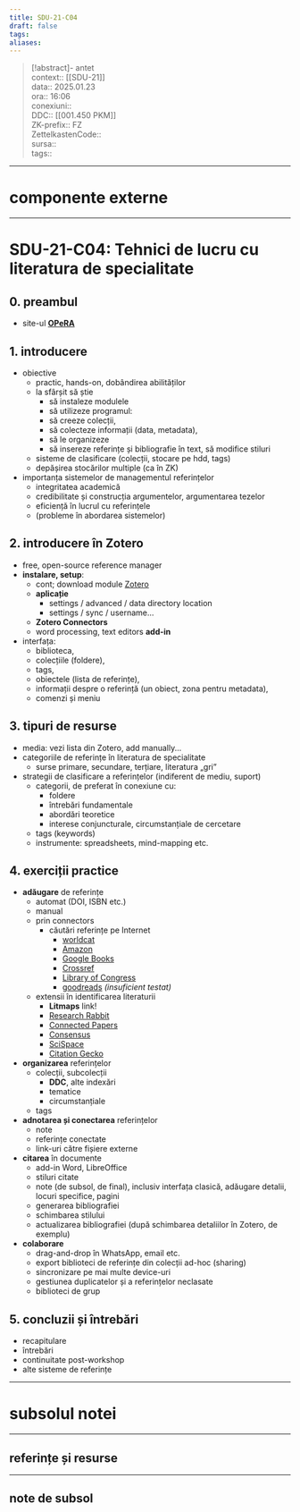 ```yaml
---
title: SDU-21-C04
draft: false
tags: 
aliases: 
---
```

> [!abstract]- antet  
> context::  [[SDU-21]]  
> data:: 2025.01.23  
> ora:: 16:06  
> conexiuni::  
> DDC::  [[001.450 PKM]]  
> ZK-prefix::  FZ  
> ZettelkastenCode::  
> sursa::  
> tags::  


---
# componente externe


---

# SDU-21-C04: Tehnici de lucru cu literatura de specialitate

## 0. preambul
- site-ul **[OPeRA](https://opera-phd.org/)**
## 1. introducere
- obiective
	- practic, hands-on, dobândirea abilităților
	- la sfârșit să știe
		- să instaleze modulele
		- să utilizeze programul:
		- să creeze colecții,
		- să colecteze informații (data, metadata),
		- să le organizeze
		- să insereze referințe și bibliografie în text, să modifice stiluri
	- sisteme de clasificare (colecții, stocare pe hdd, tags)
	- depășirea stocărilor multiple (ca în ZK)
- importanța sistemelor de managementul referințelor
	- integritatea academică
	- credibilitate și construcția argumentelor, argumentarea tezelor
	- eficiență în lucrul cu referințele
	- (probleme în abordarea sistemelor)
## 2. introducere în Zotero
- free, open-source reference manager
- **instalare, setup**:
	- cont; download module [Zotero](https://www.zotero.org/)
	- **aplicație**
		- settings / advanced / data directory location
		- settings / sync / username...
	- **Zotero Connectors**
	- word processing, text editors **add-in**
- interfața:
	- biblioteca,
	- colecțiile (foldere),
	- tags,
	- obiectele (lista de referințe),
	- informații despre o referință (un obiect, zona pentru metadata),
	- comenzi și meniu
## 3. tipuri de resurse
- media: vezi lista din Zotero, add manually...
- categoriile de referințe în literatura de specialitate
	- surse primare, secundare, terțiare, literatura „gri”
- strategii de clasificare a referințelor (indiferent de mediu, suport)
	- categorii, de preferat în conexiune cu:
		- foldere
		- întrebări fundamentale
		- abordări teoretice
		- interese conjuncturale, circumstanțiale de cercetare
	- tags (keywords)
	- instrumente: spreadsheets, mind-mapping etc.
## 4. exerciții practice
- **adăugare** de referințe
	- automat (DOI, ISBN etc.)
	- manual
	- prin connectors
		- căutări referințe pe Internet
			- [worldcat](https://search.worldcat.org/)
			- [Amazon](https://www.amazon.com/)
			- [Google Books](https://books.google.com/)
			- [Crossref](https://www.crossref.org/)
			- [Library of Congress](https://www.loc.gov/)
			- [goodreads](https://www.goodreads.com/) *(insuficient testat)*
	- extensii în identificarea literaturii
		- **Litmaps** link!
		- [Research Rabbit](https://www.researchrabbitapp.com)
		- [Connected Papers](https://www.connectedpapers.com/)
		- [Consensus](https://consensus.app/)
		- [SciSpace](https://typeset.io/)
		- [Citation Gecko](https://citationgecko.azurewebsites.net/)
- **organizarea** referințelor
	- colecții, subcolecții
		- **DDC**, alte indexări
		- tematice
		- circumstanțiale
	- tags
- **adnotarea și conectarea** referințelor
	- note
	- referințe conectate
	- link-uri către fișiere externe
- **citarea** în documente
	- add-in Word, LibreOffice
	- stiluri citate
	- note (de subsol, de final), inclusiv interfața clasică, adăugare detalii, locuri specifice, pagini
	- generarea bibliografiei
	- schimbarea stilului
	- actualizarea bibliografiei (după schimbarea detaliilor în Zotero, de exemplu)
- **colaborare**
	- drag-and-drop în WhatsApp, email etc.
	- export biblioteci de referințe din colecții ad-hoc (sharing)
	- sincronizare pe mai multe device-uri
	- gestiunea duplicatelor și a referințelor neclasate
	- biblioteci de grup
## 5. concluzii și întrebări
- recapitulare
- întrebări
- continuitate post-workshop
- alte sisteme de referințe



---
# subsolul notei
---
## referințe și resurse


---
## note de subsol  